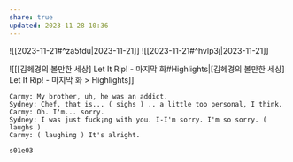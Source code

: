 ```yaml
---
share: true
updated: 2023-11-28 10:36
---
```



![[2023-11-21#^za5fdu|2023-11-21]]
![[2023-11-21#^hvlp3j|2023-11-21]]

![[[김혜경의 볼만한 세상] Let It Rip! - 마지막 화#Highlights|[김혜경의 볼만한 세상] Let It Rip! - 마지막 화 > Highlights]]

```
Carmy: My brother, uh, he was an addict. 
Sydney: Chef, that is... ( sighs ) .. a little too personal, I think. 
Carmy: Oh. I'm... sorry. 
Sydney: I was just fսck¡ng with you. I-I'm sorry. I'm so sorry. ( laughs )
Carmy: ( laughing ) It's alright.

s01e03
```